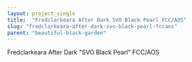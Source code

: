 ```yaml
---
layout: project_single
title:  "Fredclarkeara After Dark SVO Black Pearl FCC/AOS"
slug: "fredclarkeara-after-dark-svo-black-pearl-fccaos"
parent: "beautiful-black-garden"
---
```

Fredclarkeara After Dark "SVO Black Pearl" FCC/AOS